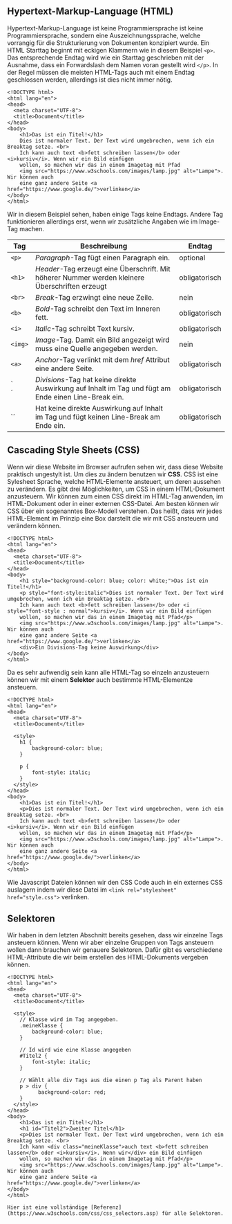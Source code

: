 ## Hypertext-Markup-Language (HTML)

Hypertext-Markup-Language ist keine Programmiersprache ist keine Programmiersprache, sondern eine Auszeichnungssprache, welche vorrangig für die Strukturierung von Dokumenten konzipiert wurde. Ein HTML Starttag beginnt mit eckigen Klammern wie in diesem Beispiel `<p>`. Das entsprechende Endtag wird wie ein Starttag geschrieben mit der Ausnahme, dass ein Forwardslash dem Namen voran gestellt wird `</p>`. In der Regel müssen die meisten HTML-Tags auch mit einem Endtag geschlossen werden, allerdings ist dies nicht immer nötig. 

    
    <!DOCTYPE html>
    <html lang="en">
    <head>
      <meta charset="UTF-8">
      <title>Document</title>
    </head>
    <body>
        <h1>Das ist ein Titel!</h1>
        Dies ist normaler Text. Der Text wird umgebrochen, wenn ich ein Breaktag setze. <br>
        Ich kann auch text <b>fett schreiben lassen</b> oder <i>kursiv</i>. Wenn wir ein Bild einfügen 
        wollen, so machen wir das in einem Imagetag mit Pfad 
        <img src="https://www.w3schools.com/images/lamp.jpg" alt="Lampe">. Wir können auch 
        eine ganz andere Seite <a href="https://www.google.de/">verlinken</a>
    </body>
    </html>
  
  Wir in diesem Beispiel sehen, haben einige Tags keine Endtags. Andere Tag funktionieren allerdings erst, wenn wir zusätzliche Angaben wie im Image-Tag machen.

| Tag       | Beschreibung                                                                                         | Endtag      |
|-----------|------------------------------------------------------------------------------------------------------|-------------|
|`<p>`      | *Paragraph*-Tag fügt einen Paragraph ein.                                                            |optional     |
|`<h1>`     | *Header*-Tag erzeugt eine Überschrift. Mit höherer Nummer werden kleinere Überschriften erzeugt      |obligatorisch|
|`<br>`     | *Break*-Tag erzwingt eine neue Zeile.                                                                |nein         |
|`<b>`      | *Bold*-Tag schreibt den Text im Inneren fett.                                                        |obligatorisch|
|`<i>`      | *Italic*-Tag schreibt Text kursiv.                                                                   |obligatorisch|
|`<img>`    | *Image*-Tag. Damit ein Bild angezeigt wird muss eine Quelle angegeben werden.                        |nein         |
|`<a>`      | *Anchor*-Tag verlinkt mit dem *href* Attribut eine andere Seite.                                     |obligatorisch|
|`<div>´    | *Divisions*-Tag hat keine direkte Auswirkung auf Inhalt im Tag und fügt am Ende einen Line-Break ein.|obligatorisch| 
|`<span>´   |  Hat keine direkte Auswirkung auf Inhalt im Tag und fügt keinen Line-Break am Ende ein.              |obligatorisch| 
    
## Cascading Style Sheets (CSS)
Wenn wir diese Website im Browser aufrufen sehen wir, dass diese Website praktisch ungestylt ist. Um dies zu ändern benutzen wir **CSS**. CSS ist eine Sylesheet Sprache, welche HTML-Elemente ansteuert, um deren aussehen zu verändern. Es gibt drei Möglichkeiten, um CSS in einem HTML-Dokument anzusteuern. Wir können zum einen CSS direkt im HTML-Tag anwenden, im HTML-Dokument oder in einer externen CSS-Datei. Am besten können wir CSS über ein sogenanntes Box-Modell verstehen. Das heißt, dass wir jedes HTML-Element im Prinzip eine Box darstellt die wir mit CSS ansteuern und verändern können.

    <!DOCTYPE html>
    <html lang="en">
    <head>
      <meta charset="UTF-8">
      <title>Document</title>
    </head>
    <body>
        <h1 style="background-color: blue; color: white;">Das ist ein Titel!</h1>
        <p style="font-style:italic">Dies ist normaler Text. Der Text wird umgebrochen, wenn ich ein Breaktag setze. <br>
        Ich kann auch text <b>fett schreiben lassen</b> oder <i style="font-style : normal">kursiv</i>. Wenn wir ein Bild einfügen 
        wollen, so machen wir das in einem Imagetag mit Pfad</p> 
        <img src="https://www.w3schools.com/images/lamp.jpg" alt="Lampe">. Wir können auch 
        eine ganz andere Seite <a href="https://www.google.de/">verlinken</a>
        <div>Ein Divisions-Tag keine Auswirkung</div>
    </body>
    </html>
    
Da es sehr aufwendig sein kann alle HTML-Tag so einzeln anzusteuern können wir mit einem **Selektor** auch bestimmte HTML-Elementze ansteuern.

    <!DOCTYPE html>
    <html lang="en">
    <head>
      <meta charset="UTF-8">
      <title>Document</title>
      
      <style>
        h1 {
            background-color: blue;
        }
        
        p {
            font-style: italic;
        }
      </style>
    </head>
    <body>
        <h1>Das ist ein Titel!</h1>
        <p>Dies ist normaler Text. Der Text wird umgebrochen, wenn ich ein Breaktag setze. <br>
        Ich kann auch text <b>fett schreiben lassen</b> oder <i>kursiv</i>. Wenn wir ein Bild einfügen 
        wollen, so machen wir das in einem Imagetag mit Pfad</p> 
        <img src="https://www.w3schools.com/images/lamp.jpg" alt="Lampe">. Wir können auch 
        eine ganz andere Seite <a href="https://www.google.de/">verlinken</a>
    </body>
    </html>
    
Wie Javascript Dateien können wir den CSS Code auch in ein externes CSS auslagern indem wir diese Datei im `<link rel="stylesheet" href="style.css">` verlinken.

## Selektoren 
Wir haben in dem letzten Abschnitt bereits gesehen, dass wir einzelne Tags ansteuern können. Wenn wir aber einzelne Gruppen von Tags ansteuern wollen dann brauchen wir genauere Selektoren. Dafür gibt es verschiedene HTML-Attribute die wir beim erstellen des HTML-Dokuments vergeben können. 

    <!DOCTYPE html>
    <html lang="en">
    <head>
      <meta charset="UTF-8">
      <title>Document</title>
      
      <style>
        // Klasse wird im Tag angegeben.
        .meineKlasse {
            background-color: blue;
        }
        
        // Id wird wie eine Klasse angegeben
        #Titel2 {
            font-style: italic;
        }
        
        // Wählt alle div Tags aus die einen p Tag als Parent haben  
        p > div {
              background-color: red;
        }
      </style>
    </head>
    <body>
        <h1>Das ist ein Titel!</h1>
        <h1 id="Titel2">Zweiter Titel</h1>
        <p>Dies ist normaler Text. Der Text wird umgebrochen, wenn ich ein Breaktag setze. <br>
        Ich kann <div class="meineKlasse">auch text <b>fett schreiben lassen</b> oder <i>kursiv</i>. Wenn wir</div> ein Bild einfügen 
        wollen, so machen wir das in einem Imagetag mit Pfad</p> 
        <img src="https://www.w3schools.com/images/lamp.jpg" alt="Lampe">. Wir können auch 
        eine ganz andere Seite <a href="https://www.google.de/">verlinken</a>
    </body>
    </html>
    
    Hier ist eine vollständige [Referenz](https://www.w3schools.com/css/css_selectors.asp) für alle Selektoren.
